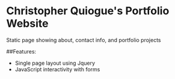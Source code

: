 # Christopher Quiogue's Portfolio Website

Static page showing about, contact info, and portfolio projects

##Features:

- Single page layout using Jquery
- JavaScript interactivity with forms
